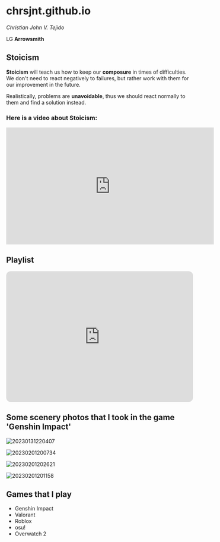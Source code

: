 # **chrsjnt.github.io**

*Christian John V. Tejido*

LG **Arrowsmith**

## **Stoicism**

**Stoicism** will teach us how to keep our **composure** in times of difficulties. We don't need to react negatively to failures, but rather work with them for our improvement in the future.

Realistically, problems are **unavoidable**, thus we should react normally to them and find a solution instead.

### **Here is a video about Stoicism:**

<iframe width="560" height="315" src="https://www.youtube.com/embed/EFkyxzJtiv4" title="YouTube video player" frameborder="0" allow="accelerometer; autoplay; clipboard-write; encrypted-media; gyroscope; picture-in-picture; web-share" allowfullscreen></iframe>

## **Playlist**

<iframe style="border-radius:12px" src="https://open.spotify.com/embed/playlist/0SBbDSbaPhmqA374W89EBw?utm_source=generator" width="100%" height="352" frameBorder="0" allowfullscreen="" allow="autoplay; clipboard-write; encrypted-media; fullscreen; picture-in-picture" loading="lazy"></iframe>

## Some scenery photos that I took in the game 'Genshin Impact'

![20230131220407](https://user-images.githubusercontent.com/122881597/218114904-d21af728-39fa-4090-89a1-fe64bd2bab10.png)

![20230201200734](https://user-images.githubusercontent.com/122881597/218115178-f2b959d2-7ee1-413d-a938-427e37600dc6.png)

![20230201202621](https://user-images.githubusercontent.com/122881597/218115292-f9c27725-2b22-40fd-8a83-bf857f5c66e9.png)

![20230201201158](https://user-images.githubusercontent.com/122881597/218115360-3effb189-7466-4f5a-84e8-ea12dd8d3f48.png)

## **Games that I play**

- Genshin Impact
- Valorant
- Roblox
- osu!
- Overwatch 2
